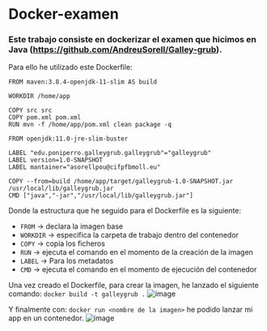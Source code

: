 # Docker-examen
### Este trabajo consiste en dockerizar el examen que hicimos en Java (https://github.com/AndreuSorell/Galley-grub).

Para ello he utilizado este Dockerfile:
```
FROM maven:3.8.4-openjdk-11-slim AS build

WORKDIR /home/app

COPY src src
COPY pom.xml pom.xml
RUN mvn -f /home/app/pom.xml clean package -q

FROM openjdk:11.0-jre-slim-buster

LABEL "edu.poniperro.galleygrub.galleygrub"="galleygrub"
LABEL version=1.0-SNAPSHOT
LABEL mantainer="asorellpou@cifpfbmoll.eu"

COPY --from=build /home/app/target/galleygrub-1.0-SNAPSHOT.jar /usr/local/lib/galleygrub.jar
CMD ["java","-jar","/usr/local/lib/galleygrub.jar"]
```
Donde la estructura que he seguido para el Dockerfile es la siguiente:
- ```FROM``` -> declara la imagen base
- ```WORKDIR``` -> especifica la carpeta de trabajo dentro del contenedor
- ```COPY``` -> copia los ficheros
- ```RUN``` -> ejecuta el comando en el momento de la creación de la imagen
- ```LABEL``` -> Para los metadatos
- ```CMD``` -> ejecuta el comando en el momento de ejecución del contenedor

Una vez creado el Dockerfile, para crear la imagen, he lanzado el siguiente comando:
```docker build -t galleygrub .```
![image](https://user-images.githubusercontent.com/91556405/159769563-196f366e-39b8-4df5-a50a-8d827fc101c0.png)

Y finalmente con: ```docker run <nombre de la imagen>``` he podido lanzar mi app en un contenedor.
![image](https://user-images.githubusercontent.com/91556405/159770179-fdd34733-fcec-4522-af75-b635369b21ee.png)


